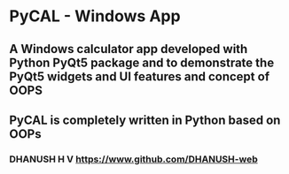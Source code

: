 # PyCAL - Windows App
## A Windows calculator app developed with Python PyQt5 package and to demonstrate the PyQt5 widgets and UI features and concept of OOPS
## PyCAL is completely written in Python based on OOPs

### DHANUSH H V https://www.github.com/DHANUSH-web
